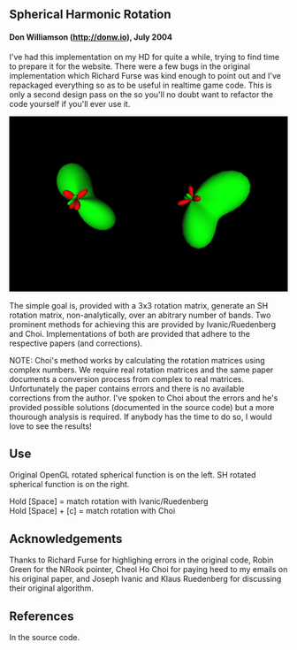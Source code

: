 
## Spherical Harmonic Rotation
#### Don Williamson (http://donw.io), July 2004

I've had this implementation on my HD for quite a while, trying to find time to prepare it for the website. There were a few bugs in the original implementation which Richard Furse was kind enough to point out and I've repackaged everything so as to be useful in realtime game code. This is only a second design pass on the so you'll no doubt want to refactor the code yourself if you'll ever use it.

<p align="center">
  <img src="Screenshot.png?raw=true" alt="Screenshot"/>
</p>

The simple goal is, provided with a 3x3 rotation matrix, generate an SH rotation matrix, non-analytically, over an abitrary number of bands. Two prominent methods for achieving this are provided by Ivanic/Ruedenberg and Choi. Implementations of both are provided that adhere to the respective papers (and corrections).

NOTE:
Choi's method works by calculating the rotation matrices using complex numbers. We require real rotation matrices and the same paper documents a conversion process from complex to real matrices. Unfortunately the paper contains errors and there is no available corrections from the author. I've spoken to Choi about the errors and he's provided possible solutions (documented in the source code) but a more thourough analysis is required. If anybody has the time to do so, I would love to see the results!


## Use

Original OpenGL rotated spherical function is on the left.
SH rotated spherical function is on the right.

Hold [Space] = match rotation with Ivanic/Ruedenberg  
Hold [Space] + [c] = match rotation with Choi  



## Acknowledgements

Thanks to Richard Furse for highlighing errors in
the original code, Robin Green for the NRook pointer, Cheol Ho Choi for paying
heed to my emails on his original paper, and Joseph Ivanic and Klaus Ruedenberg
for discussing their original algorithm.


## References

In the source code.
